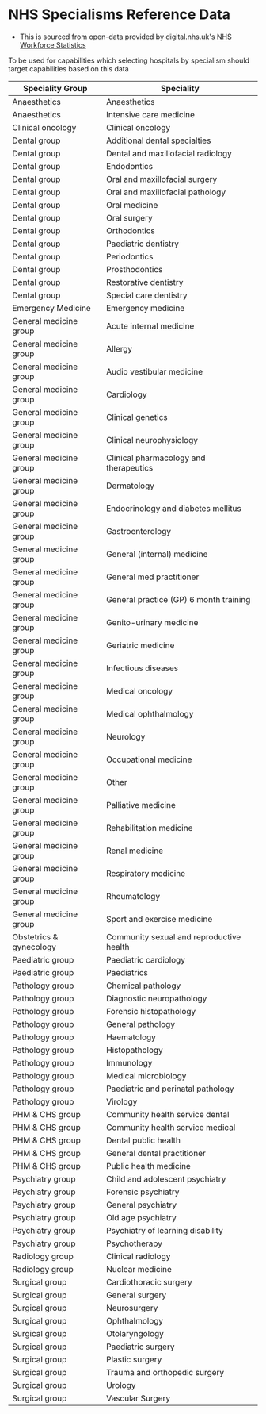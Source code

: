 # NHS Specialisms Reference Data

* This is sourced from open-data provided by digital.nhs.uk's [NHS Workforce Statistics](https://digital.nhs.uk/data-and-information/publications/statistical/nhs-workforce-statistics/nhs-workforce-statistics---january-2018)

To be used for capabilities which selecting hospitals by specialism should target capabilities based on this data 

| Speciality Group | Speciality |
| ---------------- | ---------- |
| Anaesthetics     | Anaesthetics |
| Anaesthetics     | Intensive care medicine |
| Clinical oncology | Clinical oncology |
| Dental group | Additional dental specialties |	
| Dental group | 	Dental and maxillofacial radiology |
| Dental group | Endodontics |
| Dental group | 	Oral and maxillofacial surgery |
| Dental group | 	Oral and maxillofacial pathology |
| Dental group | 	Oral medicine |
| Dental group | 	Oral surgery |
| Dental group | 	Orthodontics |
| Dental group | 	Paediatric dentistry |
| Dental group | 	Periodontics |
| Dental group | 	Prosthodontics |
| Dental group | 	Restorative dentistry |
| Dental group | 	Special care dentistry |
| Emergency Medicine | Emergency medicine |	
| General medicine group |	Acute internal medicine |
| General medicine group |	Allergy |
| General medicine group |	Audio vestibular medicine |
| General medicine group |	Cardiology |
| General medicine group |	Clinical genetics |
| General medicine group |	Clinical neurophysiology |
| General medicine group |	Clinical pharmacology and therapeutics |
| General medicine group |	Dermatology |
| General medicine group |	Endocrinology and diabetes mellitus |
| General medicine group |	Gastroenterology |
| General medicine group |	General (internal) medicine |
| General medicine group |	General med practitioner |
| General medicine group |	General practice (GP) 6 month training |
| General medicine group |	Genito-urinary medicine |
| General medicine group |	Geriatric medicine |
| General medicine group |	Infectious diseases |
| General medicine group |	Medical oncology |
| General medicine group |	Medical ophthalmology |
| General medicine group |	Neurology | 
| General medicine group |	Occupational medicine |
| General medicine group |	Other |
| General medicine group |	Palliative medicine |
| General medicine group |	Rehabilitation medicine |
| General medicine group |	Renal medicine  |
| General medicine group |	Respiratory medicine |
| General medicine group |	Rheumatology |
| General medicine group |	Sport and exercise medicine |
| Obstetrics & gynecology | Community sexual and reproductive health |	
| Paediatric group | Paediatric cardiology	 |
| Paediatric group | Paediatrics |	
| Pathology group |	Chemical pathology |
| Pathology group | Diagnostic neuropathology |
| Pathology group |	Forensic histopathology |
| Pathology group |	General pathology |
| Pathology group |	Haematology |
| Pathology group |	Histopathology |
| Pathology group |	Immunology |
| Pathology group |	Medical microbiology |
| Pathology group |	Paediatric and perinatal pathology |
| Pathology group |	Virology |
| PHM & CHS group |	Community health service dental |
| PHM & CHS group |	Community health service medical |
| PHM & CHS group |	Dental public health |
| PHM & CHS group |	General dental practitioner |
| PHM & CHS group |	Public health medicine |
| Psychiatry group |	Child and adolescent psychiatry |
| Psychiatry group |	Forensic psychiatry |
| Psychiatry group |	General psychiatry |
| Psychiatry group |	Old age psychiatry |
| Psychiatry group |	Psychiatry of learning disability |
| Psychiatry group |	Psychotherapy |
| Radiology group |	Clinical radiology |
| Radiology group |	Nuclear medicine |
| Surgical group |	Cardiothoracic surgery |
| Surgical group |	General surgery |
| Surgical group |	Neurosurgery |
| Surgical group |	Ophthalmology |
| Surgical group |	Otolaryngology |
| Surgical group |	Paediatric surgery |
| Surgical group |	Plastic surgery |
| Surgical group |	Trauma and orthopedic surgery |
| Surgical group |	Urology |
| Surgical group |	Vascular Surgery |
